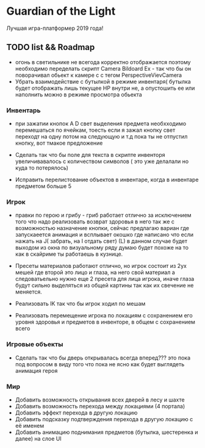  # Guardian of the Light
Лучшая игра-платформер 2019 года!

## TODO list && Roadmap
- огонь в светильнике не всегода корректно отображается поэтому необходимо переделать скрипт  Camera Bildoard Ex - так что бы он поворачивал обьект к  камере c с тегом PerspectiveVievCamera
- Убрать взаимодействие с бутылкой в режиме инвентаря( бутылка будет отображать лишь текущее HP внутри не, а опустошить ее или наполнить  можно в режиме просмотра обьекта

### Инвентарь
- при зажатии кнопок A D  свет выделения предмета необхходимо перемешаться по ячейкам, тоесть если я зажал кнопку свет переходт на одну потом на следующую и т.д пока ты не отпустил кнопку, вот тмакое предложение

- Сделать так что бы поле для текста в скрипте инвенторя увеличивавалось с количеством символов ( это уже делалали но куда то потерялось)
- Исправить перелистование объектов в инвентаре, когда в инвентаре предметом больше 5

### Игрок
- правки по герою и грибу - гриб работает отлично за исключением того что надо реализовать возврат здоровья в него так же с возможностью назначение кнопки, сейчас предлагаю  вариан  где  запускаеется анимация и всплывает окошко где написано  что если нажать на J( забрать, на I отдать свет) (L) в данном случае будет выходом из окна по визуальному ряду думаю будет похоже на то как в скайриме ты работаешь в кузнице.
- Пресеты материалов работают отлично, но  игрок состоит из 2ух мешей где второй это лицо и глаза, на него свой материал а следоватьельно нужно еще 2 пресета для лица игрока, иначе глаза будут сильно выделяться из общей картины так как их свечение не меняется.

- Реализовать IK так что бы игрок ходил по мешам
- Реализовать перемещение игрока по локациям с сохранением его уровня здоровья и предметов в инвенторе, в общем с сохранением всего

### Игровые объекты
- Сделать так что бы дверь открывалась всегда вперед??? это пока под вопросом в виду того что пока не ясно как будет выглядеть анимация героя

### Мир

* Добавить возможность открывания всех дверей в лесу и шахте
* Добавить возможность перехода между локациями (4 портала) 
* Добавить эффект перехода в другую локацию
* Добавить подсказку подтверждения перехода в другую локацию с её именем
* Добавить анимацию поднимания предметов (бутылка, шестеренка и далее) на слое UI

